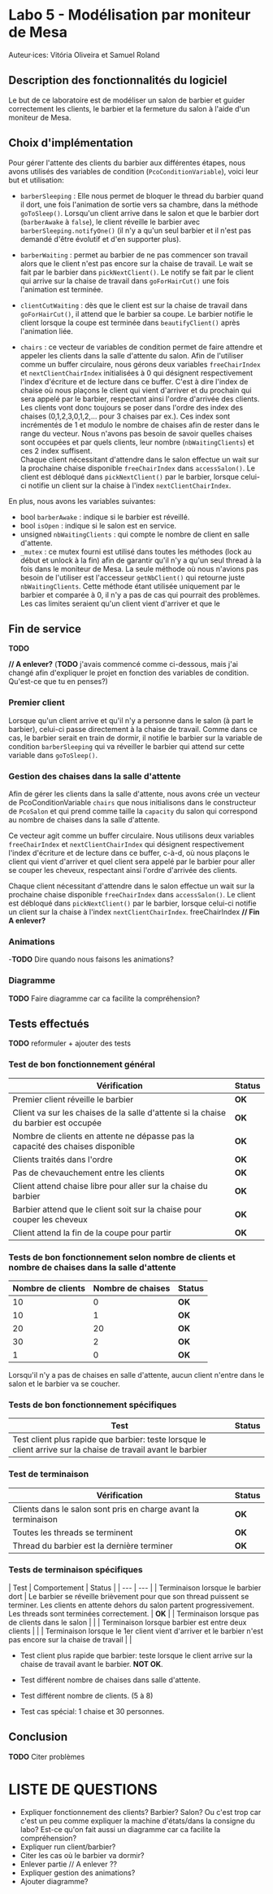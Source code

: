 # Labo 5 - Modélisation par moniteur de Mesa

Auteur·ices: Vitória Oliveira et Samuel Roland

## Description des fonctionnalités du logiciel
Le but de ce laboratoire est de modéliser un salon de barbier et guider correctement les clients, le barbier et la fermeture du salon à l'aide d'un moniteur de Mesa.

<!-- __TODO__ Expliquer fonctionnement des clients? Barbier? Salon? Ou c'est trop car c'est un peu comme expliquer la machine d'états/dans la consigne du labo? Est-ce qu'on fait aussi un diagramme car ca facilite la compréhension? 
Pas besoin l'assistant sait tout ça.
-->

## Choix d'implémentation

<!-- Des variables de condition ont été employées pour synchroniser les actions des clients et du barbier, qui permet que ce dernier puisse se reposer lorsqu'il n'y a pas de clients et assurant un accès contrôlé aux chaises dans la salle d'attente et à la chaise de travail du barbier. 

je propose juste: -->

Pour gérer l'attente des clients du barbier aux différentes étapes, nous avons utilisés des variables de condition (`PcoConditionVariable`), voici leur but et utilisation:

- `barberSleeping` : Elle nous permet de bloquer le thread du barbier quand il dort, une fois l'animation de sortie vers sa chambre, dans la méthode `goToSleep()`. Lorsqu'un client arrive dans le salon et que le barbier dort (`barberAwake` à `false`), le client réveille le barbier avec `barberSleeping.notifyOne()` (il n'y a qu'un seul barbier et il n'est pas demandé d'être évolutif et d'en supporter plus).  
<!-- Le barbier peut aussi être notifié lorsque nous souhaitons finir le programme en appelant la méthode `endService()` afin que la fin de son thread puisse être gérée correctement.  -->

- `barberWaiting` : permet au barbier de ne pas commencer son travail alors que le client n'est pas encore sur la chaise de travail. Le wait se fait par le barbier dans `pickNextClient()`. Le notify se fait par le client qui arrive sur la chaise de travail dans `goForHairCut()` une fois l'animation est terminée.  

- `clientCutWaiting` :  dès que le client est sur la chaise de travail dans `goForHairCut()`, il attend que le barbier sa coupe. Le barbier notifie le client lorsque la coupe est terminée dans `beautifyClient()` après l'animation liée.

<!-- la workingChair on a pas de variable comme ca du coup autant juste dire chaise de travail ? -->

- `chairs` : ce vecteur de variables de condition permet de faire attendre et appeler les clients dans la salle d'attente du salon. Afin de l'utiliser comme un buffer circulaire, nous gérons deux variables `freeChairIndex` et `nextClientChairIndex` initialisées à 0 qui désignent respectivement l'index d'écriture et de lecture dans ce buffer. C'est à dire l'index de chaise où nous plaçons le client qui vient d'arriver et du prochain qui sera appelé par le barbier, respectant ainsi l'ordre d'arrivée des clients. Les clients vont donc toujours se poser dans l'ordre des index des chaises (0,1,2,3,0,1,2,... pour 3 chaises par ex.). Ces index sont incrémentés de 1 et modulo le nombre de chaises afin de rester dans le range du vecteur. Nous n'avons pas besoin de savoir quelles chaises sont occupées et par quels clients, leur nombre (`nbWaitingClients`) et ces 2 index suffisent.  
Chaque client nécessitant d'attendre dans le salon effectue un wait sur la prochaine chaise disponible `freeChairIndex` dans `accessSalon()`. Le client est débloqué dans `pickNextClient()` par le barbier, lorsque celui-ci notifie un client sur la chaise à l'index `nextClientChairIndex`. 


En plus, nous avons les variables suivantes:
- bool `barberAwake` : indique si le barbier est réveillé.
- bool `isOpen` : indique si le salon est en service. 
- unsigned `nbWaitingClients` : qui compte le nombre de client en salle d'attente. 
- `_mutex` : ce mutex fourni est utilisé dans toutes les méthodes (lock au début et unlock à la fin) afin de garantir qu'il n'y a qu'un seul thread à la fois dans le moniteur de Mesa. La seule méthode où nous n'avions pas besoin de l'utiliser est l'accesseur `getNbClient()` qui retourne juste `nbWaitingClients`. Cette méthode étant utilisée uniquement par le barbier et comparée à 0, il n'y a pas de cas qui pourrait des problèmes. Les cas limites seraient qu'un client vient d'arriver et que le

## Fin de service
__TODO__

**// A enlever?**
(__TODO__ j'avais commencé comme ci-dessous, mais j'ai changé afin d'expliquer le projet en fonction des variables de condition. Qu'est-ce que tu en penses?)

### Premier client

Lorsque qu'un client arrive et qu'il n'y a personne dans le salon (à part le barbier), celui-ci passe directement à la chaise de travail. 
Comme dans ce cas, le barbier serait en train de dormir, il notifie le barbier sur la variable de condition `barberSleeping` qui va réveiller le barbier qui attend sur cette variable dans `goToSleep()`.

### Gestion des chaises dans la salle d'attente

Afin de gérer les clients dans la salle d'attente, nous avons crée un vecteur de PcoConditionVariable `chairs` que nous initialisons dans le constructeur de `PcoSalon` et qui prend comme taille la `capacity` du salon qui correspond au nombre de chaises dans la salle d'attente. 

Ce vecteur agit comme un buffer circulaire. Nous utilisons deux variables `freeChairIndex` et `nextClientChairIndex` qui désignent respectivement l'index d'écriture et de lecture dans ce buffer, c-à-d, où nous plaçons le client qui vient d'arriver et quel client sera appelé par le barbier pour aller se couper les cheveux, respectant ainsi l'ordre d'arrivée des clients. 

Chaque client nécessitant d'attendre dans le salon effectue un wait sur la prochaine chaise disponible `freeChairIndex` dans `accessSalon()`. Le client est débloqué dans `pickNextClient()` par le barbier, lorsque celui-ci notifie un client sur la chaise à l'index `nextClientChairIndex`. 
freeChairIndex
**// Fin A enlever?**

### Animations
-__TODO__ Dire quando nous faisons les animations?

### Diagramme
__TODO__ Faire diagramme car ca facilite la compréhension?


## Tests effectués

__TODO__ reformuler + ajouter des tests

### Test de bon fonctionnement général

| Vérification | Status |
|---|---|
| Premier client réveille le barbier | **OK** |
| Client va sur les chaises de la salle d'attente si la chaise du barbier est occupée | **OK** |
| Nombre de clients en attente ne dépasse pas la capacité des chaises disponible | **OK** |
| Clients traités dans l'ordre| **OK** |
| Pas de chevauchement entre les clients| **OK** |
| Client attend chaise libre pour aller sur la chaise du barbier | **OK** |
| Barbier attend que le client soit sur la chaise pour couper les cheveux | **OK** |
| Client attend la fin de la coupe pour partir | **OK** |

### Tests de bon fonctionnement selon nombre de clients et nombre de chaises dans la salle d'attente

| Nombre de clients | Nombre de chaises | Status | 
| --- | --- | --- |
| 10 | 0 | **OK** |
| 10 | 1 | **OK** |
| 20 | 20 | **OK** | 
| 30 | 2 | **OK** |
| 1 | 0 | **OK** | 

Lorsqu'il n'y a pas de chaises en salle d'attente, aucun client n'entre dans le salon et le barbier va se coucher. 


### Tests de bon fonctionnement spécifiques

| Test | Status | 
| --- | --- |
| Test client plus rapide que barbier: teste lorsque le client arrive sur la chaise de travail avant le barbier | |

### Test de terminaison 

| Vérification | Status |
|---|---|
| Clients dans le salon sont pris en charge avant la terminaison | **OK** |
| Toutes les threads se terminent | **OK** |
| Thread du barbier est la dernière terminer | **OK** |

### Tests de terminaison spécifiques

| Test | Comportement | Status | 
| --- | --- |
| Terminaison lorsque le barbier dort | Le barbier se réveille brièvement pour que son thread puissent se terminer. Les clients en attente dehors du salon partent progressivement. Les threads sont terminées correctement. | **OK** |
| Terminaison lorsque pas de clients dans le salon | |
| Terminaison lorsque barbier est entre deux clients  | |
| Terminaison lorsque le 1er client vient d'arriver et le barbier n'est pas encore sur la chaise de travail | |


- Test client plus rapide que barbier: teste lorsque le client arrive sur la chaise de travail avant le barbier. **NOT OK**.

- Test différent nombre de chaises dans salle d'attente. 

- Test différent nombre de clients. (5 à 8) 

- Test cas spécial: 1 chaise et 30 personnes.


## Conclusion

__TODO__ Citer problèmes




# LISTE DE QUESTIONS 
- Expliquer fonctionnement des clients? Barbier? Salon? Ou c'est trop car c'est un peu comme expliquer la machine d'états/dans la consigne du labo? Est-ce qu'on fait aussi un diagramme car ca facilite la compréhension?
- Expliquer run client/barbier?
- Citer les cas où le barbier va dormir?
- Enlever partie // A enlever   ??
- Expliquer gestion des animations?
- Ajouter diagramme?
